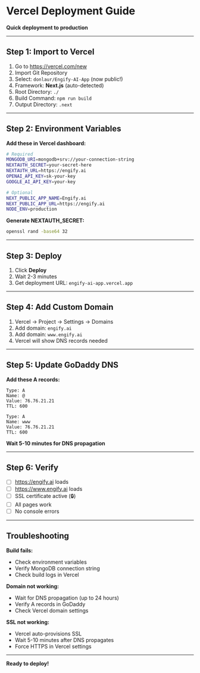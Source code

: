 # Vercel Deployment Guide

**Quick deployment to production**

---

## Step 1: Import to Vercel

1. Go to https://vercel.com/new
2. Import Git Repository
3. Select: `donlaur/Engify-AI-App` (now public!)
4. Framework: **Next.js** (auto-detected)
5. Root Directory: `./`
6. Build Command: `npm run build`
7. Output Directory: `.next`

---

## Step 2: Environment Variables

**Add these in Vercel dashboard:**

```bash
# Required
MONGODB_URI=mongodb+srv://your-connection-string
NEXTAUTH_SECRET=your-secret-here
NEXTAUTH_URL=https://engify.ai
OPENAI_API_KEY=sk-your-key
GOOGLE_AI_API_KEY=your-key

# Optional
NEXT_PUBLIC_APP_NAME=Engify.ai
NEXT_PUBLIC_APP_URL=https://engify.ai
NODE_ENV=production
```

**Generate NEXTAUTH_SECRET:**

```bash
openssl rand -base64 32
```

---

## Step 3: Deploy

1. Click **Deploy**
2. Wait 2-3 minutes
3. Get deployment URL: `engify-ai-app.vercel.app`

---

## Step 4: Add Custom Domain

1. Vercel → Project → Settings → Domains
2. Add domain: `engify.ai`
3. Add domain: `www.engify.ai`
4. Vercel will show DNS records needed

---

## Step 5: Update GoDaddy DNS

**Add these A records:**

```
Type: A
Name: @
Value: 76.76.21.21
TTL: 600

Type: A
Name: www
Value: 76.76.21.21
TTL: 600
```

**Wait 5-10 minutes for DNS propagation**

---

## Step 6: Verify

- [ ] https://engify.ai loads
- [ ] https://www.engify.ai loads
- [ ] SSL certificate active (🔒)
- [ ] All pages work
- [ ] No console errors

---

## Troubleshooting

**Build fails:**

- Check environment variables
- Verify MongoDB connection string
- Check build logs in Vercel

**Domain not working:**

- Wait for DNS propagation (up to 24 hours)
- Verify A records in GoDaddy
- Check Vercel domain settings

**SSL not working:**

- Vercel auto-provisions SSL
- Wait 5-10 minutes after DNS propagates
- Force HTTPS in Vercel settings

---

**Ready to deploy!**
